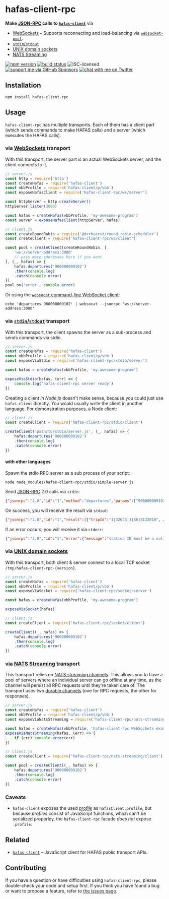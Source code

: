 # hafas-client-rpc

**Make [JSON-RPC](https://www.jsonrpc.org/) calls to [`hafas-client`](https://github.com/public-transport/hafas-client)** via

- [WebSockets](https://en.wikipedia.org/wiki/WebSocket) – Supports reconnecting and load-balancing via [`websocket-pool`](https://github.com/derhuerst/websocket-pool#websocket-pool).
- [`stdin`/`stdout`](https://en.wikipedia.org/wiki/Standard_streams)
- [UNIX domain sockets](https://en.wikipedia.org/wiki/Unix_domain_socket)
- [NATS Streaming](https://docs.nats.io/nats-streaming-concepts/intro)

[![npm version](https://img.shields.io/npm/v/hafas-client-rpc.svg)](https://www.npmjs.com/package/hafas-client-rpc)
[![build status](https://api.travis-ci.org/derhuerst/hafas-client-rpc.svg?branch=master)](https://travis-ci.org/derhuerst/hafas-client-rpc)
![ISC-licensed](https://img.shields.io/github/license/derhuerst/hafas-client-rpc.svg)
[![support me via GitHub Sponsors](https://img.shields.io/badge/support%20me-donate-fa7664.svg)](https://github.com/sponsors/derhuerst)
[![chat with me on Twitter](https://img.shields.io/badge/chat%20with%20me-on%20Twitter-1da1f2.svg)](https://twitter.com/derhuerst)


## Installation

```shell
npm install hafas-client-rpc
```


## Usage

`hafas-client-rpc` has multiple transports. Each of them has a client part (which sends commands to make HAFAS calls) and a server (which executes the HAFAS calls).

### via [WebSockets](https://en.wikipedia.org/wiki/WebSocket) transport

With this transport, the server part is an actual WebSockets server, and the client connects to it.

```js
// server.js
const http = require('http')
const createHafas = require('hafas-client')
const vbbProfile = require('hafas-client/p/vbb')
const exposeHafasClient = require('hafas-client-rpc/ws/server')

const httpServer = http.createServer()
httpServer.listen(3000)

const hafas = createHafas(vbbProfile, 'my-awesome-program')
const server = exposeHafasClient(httpServer, hafas)
```

```js
// client.js
const createRoundRobin = require('@derhuerst/round-robin-scheduler')
const createClient = require('hafas-client-rpc/ws/client')

const pool = createClient(createRoundRobin, [
	'ws://server-address:3000'
	// pass more addresses here if you want
], (_, hafas) => {
	hafas.departures('900000009102')
	.then(console.log)
	.catch(console.error)
})
pool.on('error', console.error)
```

Or using the [`websocat` command-line WebSocket client](https://github.com/vi/websocat):

```shell
echo 'departures 900000009102' | websocat --jsonrpc 'ws://server-address:3000'
```

### via [`stdin`/`stdout`](https://en.wikipedia.org/wiki/Standard_streams) transport

With this transport, the client spawns the server as a sub-process and sends commands via stdio.

```js
// server.js
const createHafas = require('hafas-client')
const vbbProfile = require('hafas-client/p/vbb')
const exposeViaStdio = require('hafas-client-rpc/stdio/server')

const hafas = createHafas(vbbProfile, 'my-awesome-program')

exposeViaStdio(hafas, (err) => {
	console.log('hafas-client-rpc server ready')
})
```

Creating a client *in Node.js* doesn't make sense, because you could just use `hafas-client` directly. You would usually write the client in another language. For demonstration purposes, a Node client:

```js
// client.js
const createClient = require('hafas-client-rpc/stdio/client')

createClient('path/to/stdio/server.js', (_, hafas) => {
	hafas.departures('900000009102')
	.then(console.log)
	.catch(console.error)
})
```

#### with other languages

Spawn the stdio RPC server as a sub process of your script:

```shell
node node_modules/hafas-client-rpc/stdio/simple-server.js
```

Send [JSON-RPC](todo) 2.0 calls via `stdin`:

```json
{"jsonrpc":"2.0","id":"1","method":"departures","params":["900000009102"]}
```

On success, you will receive the result via `stdout`:

```json
{"jsonrpc":"2.0","id":"1","result":[{"tripId":"1|32623|3|86|8122018", …}]}
```

If an error occurs, you will receive it via `stderr`:

```json
{"jsonrpc":"2.0","id":"1","error":{"message":"station ID must be a valid IBNR.","code":0,"data":{}}}
```

### via [UNIX domain sockets](https://en.wikipedia.org/wiki/Unix_domain_socket)

With this transport, both client & server connect to a local TCP socket `/tmp/hafas-client-rpc-{version}`.

```js
// server.js
const createHafas = require('hafas-client')
const vbbProfile = require('hafas-client/p/vbb')
const exposeViaSocket = require('hafas-client-rpc/socket/server')

const hafas = createHafas(vbbProfile, 'my-awesome-program')

exposeViaSocket(hafas)
```

```js
// client.js
const createClient = require('hafas-client-rpc/socket/client')

createClient((_, hafas) => {
	hafas.departures('900000009102')
	.then(console.log)
	.catch(console.error)
})
```

### via [NATS Streaming](https://docs.nats.io/nats-streaming-concepts/intro) transport

This transport relies on [NATS streaming channels](https://docs.nats.io/nats-streaming-concepts/channels). This allows you to have a pool of servers where an individual server can go offline at any time, as the channel will persist all RPC requests until they're taken care of. The transport uses two [durable channels](https://docs.nats.io/nats-streaming-concepts/channels/subscriptions/durable) (one for RPC requests, the other for responses).

```js
// server.js
const createHafas = require('hafas-client')
const vbbProfile = require('hafas-client/p/vbb')
const exposeViaNatsStreaming = require('hafas-client-rpc/nats-streaming/server')

const hafas = createHafas(vbbProfile, 'hafas-client-rpc WebSockets example')
exposeViaNatsStreaming(hafas, (err) => {
	if (err) console.error(err)
})
```

```js
// client.js
const createClient = require('hafas-client-rpc/nats-streaming/client')

const pool = createClient((_, hafas) => {
	hafas.departures('900000009102')
	.then(console.log)
	.catch(console.error)
})
```

### Caveats

- `hafas-client` exposes the used [*profile*](https://github.com/public-transport/hafas-client/tree/95af0a012767827347fbb8b0c36053cb767cf192/p) as `hafasClient.profile`, but because *profiles* consist of JavaScript functions, which can't be serialized properley, the `hafas-client-rpc` facade *does not* expose `.profile`.


## Related

- [`hafas-client`](https://github.com/public-transport/hafas-client) – JavaScript client for HAFAS public transport APIs.


## Contributing

If you have a question or have difficulties using `hafas-client-rpc`, please double-check your code and setup first. If you think you have found a bug or want to propose a feature, refer to [the issues page](https://github.com/derhuerst/hafas-client-rpc/issues).
